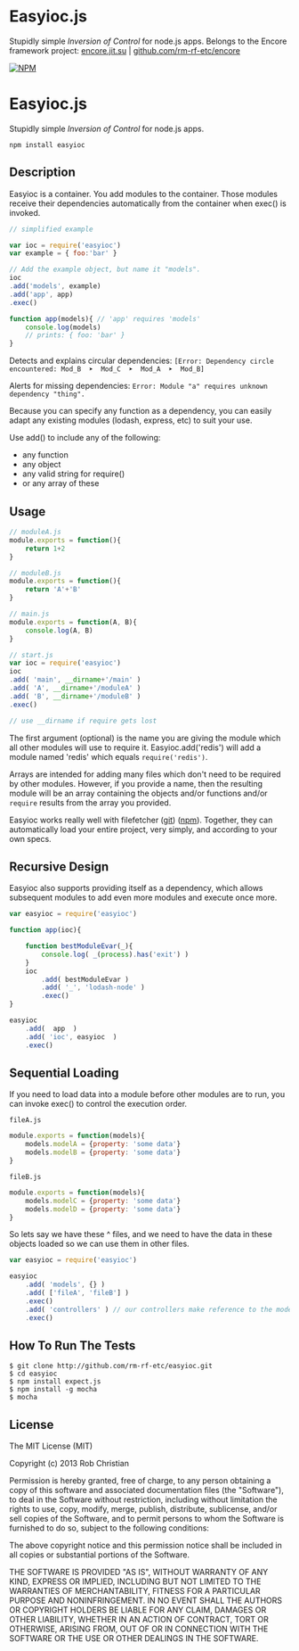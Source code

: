 Easyioc.js
==========

Stupidly simple _Inversion of Control_ for node.js apps. Belongs to the Encore framework
project: [encore.jit.su](http://encore.jit.su) | [github.com/rm-rf-etc/encore](http://github.com/rm-rf-etc/encore)  

[![NPM](https://nodei.co/npm/easyioc.png?downloads=true)](https://nodei.co/npm/easyioc/)

Easyioc.js
==========

Stupidly simple _Inversion of Control_ for node.js apps.

`npm install easyioc`


## Description

Easyioc is a container. You add modules to the container. Those modules receive their dependencies
automatically from the container when exec() is invoked.

```js
// simplified example

var ioc = require('easyioc')
var example = { foo:'bar' }

// Add the example object, but name it "models".
ioc
.add('models', example)
.add('app', app)
.exec()

function app(models){ // 'app' requires 'models'
    console.log(models)
    // prints: { foo: 'bar' }
}
```

Detects and explains circular dependencies: `[Error: Dependency circle encountered: Mod_B  ➤  Mod_C  ➤  Mod_A  ➤  Mod_B]`

Alerts for missing dependencies: `Error: Module "a" requires unknown dependency "thing".`

Because you can specify any function as a dependency, you can easily adapt any existing
modules (lodash, express, etc) to suit your use.

Use add() to include any of the following:
* any function
* any object
* any valid string for require()
* or any array of these

## Usage

```js
// moduleA.js
module.exports = function(){
    return 1+2
}
```
```js
// moduleB.js
module.exports = function(){
    return 'A'+'B'
}
```
```js
// main.js
module.exports = function(A, B){
    console.log(A, B)
}
```
```js
// start.js
var ioc = require('easyioc')
ioc
.add( 'main', __dirname+'/main' )
.add( 'A', __dirname+'/moduleA' )
.add( 'B', __dirname+'/moduleB' )
.exec()

// use __dirname if require gets lost
```

The first argument (optional) is the name you are giving the module which all other
modules will use to require it. Easyioc.add('redis') will add a module named 'redis'
which equals `require('redis')`.

Arrays are intended for adding many files which don't need to be required by other
modules. However, if you provide a name, then the resulting module will be an array
containing the objects and/or functions and/or `require` results from the array you
provided.

Easyioc works really well with filefetcher ([git](http://github.com/rm-rf-etc/filefetcher))
([npm](http://npmjs.org/package/filefetcher)). Together, they can automatically load your
entire project, very simply, and according to your own specs.


## Recursive Design

Easyioc also supports providing itself as a dependency, which allows subsequent modules to
add even more modules and execute once more.
```js
var easyioc = require('easyioc')

function app(ioc){

    function bestModuleEvar(_){
        console.log( _(process).has('exit') )
    }
    ioc
        .add( bestModuleEvar )
        .add( '_', 'lodash-node' )
        .exec()
}

easyioc
    .add(  app  )
    .add( 'ioc', easyioc  )
    .exec()
```

## Sequential Loading
If you need to load data into a module before other modules are to run,
you can invoke exec() to control the execution order.

`fileA.js`
```js
module.exports = function(models){
    models.modelA = {property: 'some data'}
    models.modelB = {property: 'some data'}
}
```
`fileB.js`
```js
module.exports = function(models){
    models.modelC = {property: 'some data'}
    models.modelD = {property: 'some data'}
}
```

So lets say we have these ^ files, and we need to have the data in these objects loaded so we can use
them in other files.

```js
var easyioc = require('easyioc')

easyioc
    .add( 'models', {} )
    .add( ['fileA', 'fileB'] )
    .exec()
    .add( 'controllers' ) // our controllers make reference to the models we created above.
    .exec()
```

## How To Run The Tests

```
$ git clone http://github.com/rm-rf-etc/easyioc.git
$ cd easyioc
$ npm install expect.js
$ npm install -g mocha
$ mocha
```

## License
The MIT License (MIT)

Copyright (c) 2013 Rob Christian

Permission is hereby granted, free of charge, to any person obtaining a copy of
this software and associated documentation files (the "Software"), to deal in
the Software without restriction, including without limitation the rights to
use, copy, modify, merge, publish, distribute, sublicense, and/or sell copies of
the Software, and to permit persons to whom the Software is furnished to do so,
subject to the following conditions:

The above copyright notice and this permission notice shall be included in all
copies or substantial portions of the Software.

THE SOFTWARE IS PROVIDED "AS IS", WITHOUT WARRANTY OF ANY KIND, EXPRESS OR
IMPLIED, INCLUDING BUT NOT LIMITED TO THE WARRANTIES OF MERCHANTABILITY, FITNESS
FOR A PARTICULAR PURPOSE AND NONINFRINGEMENT. IN NO EVENT SHALL THE AUTHORS OR
COPYRIGHT HOLDERS BE LIABLE FOR ANY CLAIM, DAMAGES OR OTHER LIABILITY, WHETHER
IN AN ACTION OF CONTRACT, TORT OR OTHERWISE, ARISING FROM, OUT OF OR IN
CONNECTION WITH THE SOFTWARE OR THE USE OR OTHER DEALINGS IN THE SOFTWARE.
